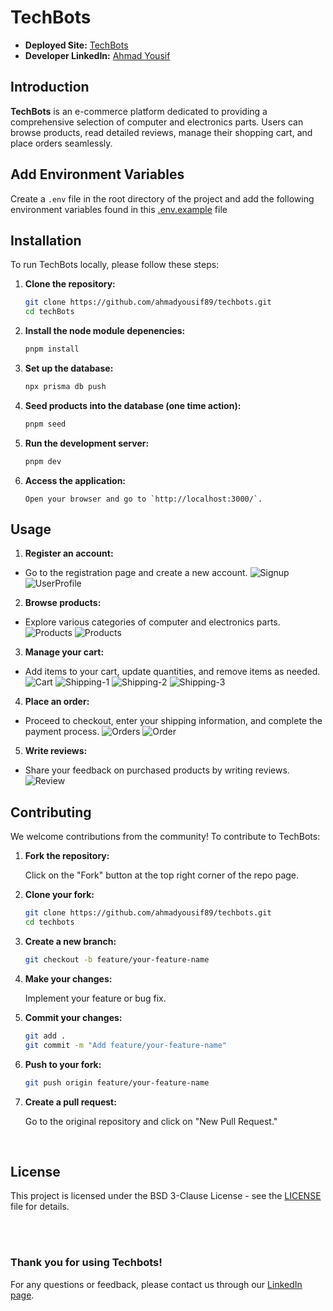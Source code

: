 # TechBots

- **Deployed Site:** [TechBots](https://techbots.vercel.app/)
- **Developer LinkedIn:** [Ahmad Yousif](https://www.linkedin.com/in/dev-ahmadyousif/)

## Introduction

**TechBots** is an e-commerce platform dedicated to providing a comprehensive selection of computer and electronics parts. Users can browse products, read detailed reviews, manage their shopping cart, and place orders seamlessly.

## Add Environment Variables

Create a `.env` file in the root directory of the project and add the following environment variables found in this [.env.example](.env.example) file

## Installation

To run TechBots locally, please follow these steps:

1. **Clone the repository:**

   ```sh
   git clone https://github.com/ahmadyousif89/techbots.git
   cd techBots
   ```

2. **Install the node module depenencies:**

   ```sh
   pnpm install
   ```

3. **Set up the database:**

   ```sh
   npx prisma db push
   ```

4. **Seed products into the database (one time action):**

   ```sh
   pnpm seed
   ```

5. **Run the development server:**

   ```sh
   pnpm dev
   ```

6. **Access the application:**
   ```
   Open your browser and go to `http://localhost:3000/`.
   ```

## Usage

1. **Register an account:**

- Go to the registration page and create a new account.
  ![Signup](public/images/auth-1.png)
  ![UserProfile](public/images/auth-3.png)

2. **Browse products:**

- Explore various categories of computer and electronics parts.
  ![Products](public/images/p1.png)
  ![Products](public/images/sp-full.png)

3. **Manage your cart:**

- Add items to your cart, update quantities, and remove items as needed.
  ![Cart](public/images/cart-1.png)
  ![Shipping-1](public/images/cart-ship1.png)
  ![Shipping-2](public/images/cart-ship2.png)
  ![Shipping-3](public/images/cart-ship3.png)

4. **Place an order:**

- Proceed to checkout, enter your shipping information, and complete the payment process.
  ![Orders](public/images/orders.png)
  ![Order](public/images/order.png)

5. **Write reviews:**

- Share your feedback on purchased products by writing reviews.
  ![Review](public/images/review.png)

## Contributing

We welcome contributions from the community! To contribute to TechBots:

1. **Fork the repository:**

   Click on the "Fork" button at the top right corner of the repo page.

2. **Clone your fork:**

   ```sh
   git clone https://github.com/ahmadyousif89/techbots.git
   cd techbots
   ```

3. **Create a new branch:**

   ```sh
   git checkout -b feature/your-feature-name
   ```

4. **Make your changes:**

   Implement your feature or bug fix.

5. **Commit your changes:**

   ```sh
   git add .
   git commit -m "Add feature/your-feature-name"
   ```

6. **Push to your fork:**

   ```sh
   git push origin feature/your-feature-name
   ```

7. **Create a pull request:**

   Go to the original repository and click on "New Pull Request."

<br>

## License

This project is licensed under the BSD 3-Clause License - see the [LICENSE](LICENSE) file for details.

<br>
<br>

### Thank you for using Techbots!

For any questions or feedback, please contact us through our [LinkedIn page](https://www.linkedin.com/in/dev-ahmadyousif/).
